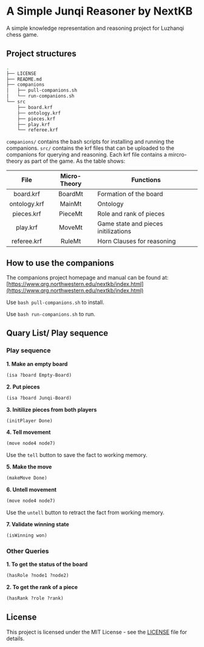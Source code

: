 # A Simple Junqi Reasoner by NextKB

A simple knowledge representation and reasoning project for Luzhanqi chess game.

## Project structures

```bash
.
├── LICENSE
├── README.md
├── companions
│   ├── pull-companions.sh
│   └── run-companions.sh
└── src
    ├── board.krf
    ├── ontology.krf
    ├── pieces.krf
    ├── play.krf
    └── referee.krf
```

`companions/` contains the bash scripts for installing and running the companions.
`src/` contains the krf files that can be uploaded to the companions for querying
and reasoning. Each krf file contains a mircro-theory as part of the game. As the
table shows:

|   **File**   | **Micro-Theory** | **Functions**                        |
|:------------:|:----------------:|--------------------------------------|
|   board.krf  |      BoardMt     | Formation of the board               |
| ontology.krf |      MainMt      | Ontology                             |
|  pieces.krf  |      PieceMt     | Role and rank of pieces              |
|   play.krf   |      MoveMt      | Game state and pieces initilizations |
|  referee.krf |      RuleMt      | Horn Clauses for reasoning           |

## How to use the companions

The companions project homepage and manual can be found at:
[https://www.qrg.northwestern.edu/nextkb/index.html](https://www.qrg.northwestern.edu/nextkb/index.html)

Use `bash pull-companions.sh` to install.

Use `bash run-companions.sh` to run.

## Quary List/ Play sequence

### Play sequence

**1. Make an empty board**

```lisp
(isa ?board Empty-Board)
```

**2. Put pieces**

```lisp
(isa ?board Junqi-Board)
```

**3. Initilize pieces from both players**

```lisp
(initPlayer Done)
```
**4. Tell movement**

```lisp
(move node4 node7)
```

Use the `tell` button to save the fact to working memory.

**5. Make the move**

```lisp
(makeMove Done)
```

**6. Untell movement**

```lisp
(move node4 node7)
```

Use the `untell` button to retract the fact from working memory.

**7. Validate winning state**

```lisp
(isWinning won)
```

### Other Queries

**1. To get the status of the board**

```lisp
(hasRole ?node1 ?node2)
```

**2. To get the rank of a piece**

```lisp
(hasRank ?role ?rank)
```

## License

This project is licensed under the MIT License - see the [LICENSE](LICENSE)
file for details.
